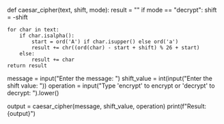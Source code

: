 def caesar_cipher(text, shift, mode):
    result = ""
    if mode == "decrypt":
        shift = -shift

    for char in text:
        if char.isalpha():
            start = ord('A') if char.isupper() else ord('a')
            result += chr((ord(char) - start + shift) % 26 + start)
        else:
            result += char
    return result

message = input("Enter the message: ")
shift_value = int(input("Enter the shift value: "))
operation = input("Type 'encrypt' to encrypt or 'decrypt' to decrypt: ").lower()

output = caesar_cipher(message, shift_value, operation)
print(f"Result: {output}")
